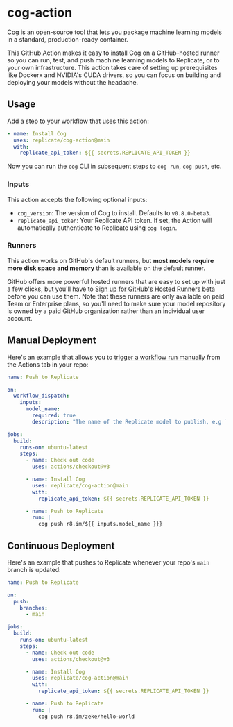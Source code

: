 # cog-action

[Cog](https://github.com/replicate/cog) is an open-source tool that lets you package machine learning models in a standard, production-ready container.

This GitHub Action makes it easy to install Cog on a GitHub-hosted runner so you can run, test, and push machine learning models to Replicate, or to your own infrastructure. This action takes care of setting up prerequisites like Dockerx and NVIDIA's CUDA drivers, so you can focus on building and deploying your models without the headache.

## Usage

Add a step to your workflow that uses this action:

```yml
- name: Install Cog
  uses: replicate/cog-action@main
  with:
    replicate_api_token: ${{ secrets.REPLICATE_API_TOKEN }}
```

Now you can run the `cog` CLI in subsequent steps to `cog run`, `cog push`, etc.

### Inputs

This action accepts the following optional inputs:

- `cog_version`: The version of Cog to install. Defaults to `v0.8.0-beta3`.
- `replicate_api_token`: Your Replicate API token. If set, the Action will automatically authenticate to Replicate using `cog login`.

### Runners

This action works on GitHub's default runners, but **most models require more disk space and memory** than is available on the default runner. 

GitHub offers more powerful hosted runners that are easy to set up with just a few clicks, but you'll have to [Sign up for GitHub's Hosted Runners beta](https://github.com/features/github-hosted-runners/signup) before you can use them. Note that these runners are only available on paid Team or Enterprise plans, so you'll need to make sure your model repository is owned by a paid GitHub organization rather than an individual user account.

## Manual Deployment

Here's an example that allows you to [trigger a workflow run manually](https://docs.github.com/en/actions/managing-workflow-runs/manually-running-a-workflow) from the Actions tab in your repo:

```yml
name: Push to Replicate

on:
  workflow_dispatch:
    inputs:
      model_name:
        required: true
        description: "The name of the Replicate model to publish, e.g `username/modelname`. The model must already exist on Replicate."

jobs:
  build:
    runs-on: ubuntu-latest
    steps:
      - name: Check out code
        uses: actions/checkout@v3

      - name: Install Cog
        uses: replicate/cog-action@main
        with:
          replicate_api_token: ${{ secrets.REPLICATE_API_TOKEN }}

      - name: Push to Replicate
        run: |
          cog push r8.im/${{ inputs.model_name }}}
```

## Continuous Deployment

Here's an example that pushes to Replicate whenever your repo's `main` branch is updated:

```yml
name: Push to Replicate

on:
  push:
    branches:
      - main

jobs:
  build:
    runs-on: ubuntu-latest
    steps:
      - name: Check out code
        uses: actions/checkout@v3

      - name: Install Cog
        uses: replicate/cog-action@main
        with:
          replicate_api_token: ${{ secrets.REPLICATE_API_TOKEN }}

      - name: Push to Replicate
        run: |
          cog push r8.im/zeke/hello-world
```
